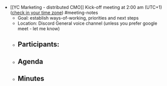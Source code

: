 - [[YC Marketing - distributed CMO]] Kick-off meeting at 2:00 am (UTC+1) 
([check in your time zone](https://www.thetimezoneconverter.com/?t=2%3A00%20pm&tz=Lisbon&)) #meeting-notes
    - Goal: establish ways-of-working, priorities and next steps
    - Location: Discord General voice channel (unless you prefer google meet - let me know)
    - Participants:
        - 
    - Agenda 
        - 
    - Minutes
        - 
